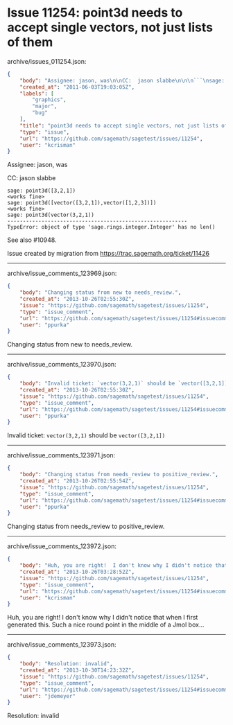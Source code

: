 # Issue 11254: point3d needs to accept single vectors, not just lists of them

archive/issues_011254.json:
```json
{
    "body": "Assignee: jason, was\n\nCC:  jason slabbe\n\n\n```\nsage: point3d([3,2,1])\n<works fine>\nsage: point3d([vector([3,2,1]),vector([1,2,3])])\n<works fine>\nsage: point3d(vector(3,2,1))\n----------------------------------------------------------\nTypeError: object of type 'sage.rings.integer.Integer' has no len()\n```\n\nSee also #10948.\n\nIssue created by migration from https://trac.sagemath.org/ticket/11426\n\n",
    "created_at": "2011-06-03T19:03:05Z",
    "labels": [
        "graphics",
        "major",
        "bug"
    ],
    "title": "point3d needs to accept single vectors, not just lists of them",
    "type": "issue",
    "url": "https://github.com/sagemath/sagetest/issues/11254",
    "user": "kcrisman"
}
```
Assignee: jason, was

CC:  jason slabbe


```
sage: point3d([3,2,1])
<works fine>
sage: point3d([vector([3,2,1]),vector([1,2,3])])
<works fine>
sage: point3d(vector(3,2,1))
----------------------------------------------------------
TypeError: object of type 'sage.rings.integer.Integer' has no len()
```

See also #10948.

Issue created by migration from https://trac.sagemath.org/ticket/11426





---

archive/issue_comments_123969.json:
```json
{
    "body": "Changing status from new to needs_review.",
    "created_at": "2013-10-26T02:55:30Z",
    "issue": "https://github.com/sagemath/sagetest/issues/11254",
    "type": "issue_comment",
    "url": "https://github.com/sagemath/sagetest/issues/11254#issuecomment-123969",
    "user": "ppurka"
}
```

Changing status from new to needs_review.



---

archive/issue_comments_123970.json:
```json
{
    "body": "Invalid ticket: `vector(3,2,1)` should be `vector([3,2,1])`",
    "created_at": "2013-10-26T02:55:30Z",
    "issue": "https://github.com/sagemath/sagetest/issues/11254",
    "type": "issue_comment",
    "url": "https://github.com/sagemath/sagetest/issues/11254#issuecomment-123970",
    "user": "ppurka"
}
```

Invalid ticket: `vector(3,2,1)` should be `vector([3,2,1])`



---

archive/issue_comments_123971.json:
```json
{
    "body": "Changing status from needs_review to positive_review.",
    "created_at": "2013-10-26T02:55:54Z",
    "issue": "https://github.com/sagemath/sagetest/issues/11254",
    "type": "issue_comment",
    "url": "https://github.com/sagemath/sagetest/issues/11254#issuecomment-123971",
    "user": "ppurka"
}
```

Changing status from needs_review to positive_review.



---

archive/issue_comments_123972.json:
```json
{
    "body": "Huh, you are right!  I don't know why I didn't notice that when I first generated this.  Such a nice round point in the middle of a Jmol box...",
    "created_at": "2013-10-26T03:28:52Z",
    "issue": "https://github.com/sagemath/sagetest/issues/11254",
    "type": "issue_comment",
    "url": "https://github.com/sagemath/sagetest/issues/11254#issuecomment-123972",
    "user": "kcrisman"
}
```

Huh, you are right!  I don't know why I didn't notice that when I first generated this.  Such a nice round point in the middle of a Jmol box...



---

archive/issue_comments_123973.json:
```json
{
    "body": "Resolution: invalid",
    "created_at": "2013-10-30T14:23:32Z",
    "issue": "https://github.com/sagemath/sagetest/issues/11254",
    "type": "issue_comment",
    "url": "https://github.com/sagemath/sagetest/issues/11254#issuecomment-123973",
    "user": "jdemeyer"
}
```

Resolution: invalid

